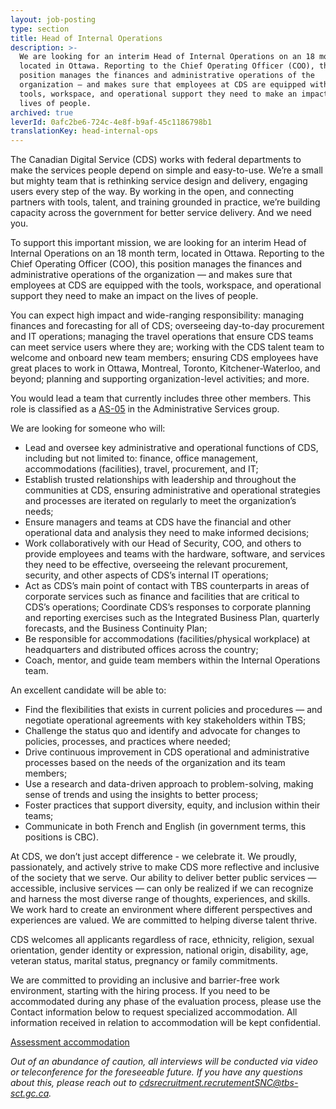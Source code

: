 ```yaml
---
layout: job-posting
type: section
title: Head of Internal Operations
description: >-
  We are looking for an interim Head of Internal Operations on an 18 month term,
  located in Ottawa. Reporting to the Chief Operating Officer (COO), this
  position manages the finances and administrative operations of the
  organization — and makes sure that employees at CDS are equipped with the
  tools, workspace, and operational support they need to make an impact on the
  lives of people.
archived: true
leverId: 0afc2be6-724c-4e8f-b9af-45c1186798b1
translationKey: head-internal-ops
---
```

The Canadian Digital Service (CDS) works with federal departments to make the services people depend on simple and easy-to-use. We’re a small but mighty team that is rethinking service design and delivery, engaging users every step of the way. By working in the open, and connecting partners with tools, talent, and training grounded in practice, we’re building capacity across the government for better service delivery. And we need you.

To support this important mission, we are looking for an interim Head of Internal Operations on an 18 month term, located in Ottawa. Reporting to the Chief Operating Officer (COO), this position manages the finances and administrative operations of the organization — and makes sure that employees at CDS are equipped with the tools, workspace, and operational support they need to make an impact on the lives of people.

You can expect high impact and wide-ranging responsibility: managing finances and forecasting for all of CDS; overseeing day-to-day procurement and IT operations; managing the travel operations that ensure CDS teams can meet service users where they are; working with the CDS talent team to welcome and onboard new team members; ensuring CDS employees have great places to work in Ottawa, Montreal, Toronto, Kitchener-Waterloo, and beyond; planning and supporting organization-level activities; and more. 

You would lead a team that currently includes three other members. This role is classified as a [AS-05](https://www.tbs-sct.gc.ca/agreements-conventions/view-visualiser-eng.aspx?id=15#toc993929940) in the Administrative Services group.

We are looking for someone who will:

* Lead and oversee key administrative and operational functions of CDS, including but not limited to: finance, office management, accommodations (facilities), travel, procurement, and IT;
* Establish trusted relationships with leadership and throughout the communities at CDS, ensuring administrative and operational strategies and processes are iterated on regularly to meet the organization’s needs;
* Ensure managers and teams at CDS have the financial and other operational data and analysis they need to make informed decisions;
* Work collaboratively with our Head of Security, COO, and others to provide employees and teams with the hardware, software, and services they need to be effective, overseeing the relevant procurement, security, and other aspects of CDS’s internal IT operations;
* Act as CDS’s main point of contact with TBS counterparts in areas of corporate services such as finance and facilities that are critical to CDS’s operations;
Coordinate CDS’s responses to corporate planning and reporting exercises such as the Integrated Business Plan, quarterly forecasts, and the Business Continuity Plan;
* Be responsible for accommodations (facilities/physical workplace) at headquarters and distributed offices across the country;
* Coach, mentor, and guide team members within the Internal Operations team.

An excellent candidate will be able to:

* Find the flexibilities that exists in current policies and procedures — and negotiate operational agreements with key stakeholders within TBS;
* Challenge the status quo and identify and advocate for changes to policies, processes, and practices where needed;
* Drive continuous improvement in CDS operational and administrative processes based on the needs of the organization and its team members;
* Use a research and data-driven approach to problem-solving, making sense of trends and using the insights to better process;
* Foster practices that support diversity, equity, and inclusion within their teams;
* Communicate in both French and English (in government terms, this positions is CBC).

At CDS, we don’t just accept difference - we celebrate it. We proudly, passionately, and actively strive to make CDS more reflective and inclusive of the society that we serve. Our ability to deliver better public services — accessible, inclusive services — can only be realized if we can recognize and harness the most diverse range of thoughts, experiences, and skills. We work hard to create an environment where different perspectives and experiences are valued. We are committed to helping diverse talent thrive.

CDS welcomes all applicants regardless of race, ethnicity, religion, sexual orientation, gender identity or expression, national origin, disability, age, veteran status, marital status, pregnancy or family commitments.

We are committed to providing an inclusive and barrier-free work environment, starting with the hiring process. If you need to be accommodated during any phase of the evaluation process, please use the Contact information below to request specialized accommodation. All information received in relation to accommodation will be kept confidential.

[Assessment accommodation](https://www.canada.ca/en/public-service-commission/services/assessment-accommodation-page.html)

*Out of an abundance of caution, all interviews will be conducted via video or teleconference for the foreseeable future. If you have any questions about this, please reach out to [cdsrecruitment.recrutementSNC@tbs-sct.gc.ca](mailto:cdsrecruitment.recrutementSNC@tbs-sct.gc.ca).*
